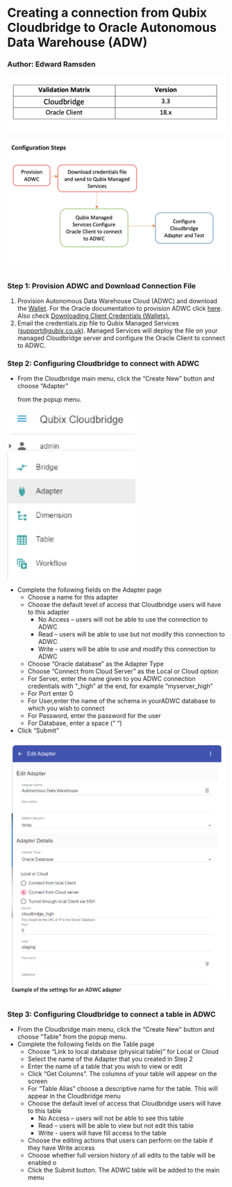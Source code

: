 # **Creating a connection from Qubix Cloudbridge to Oracle Autonomous Data Warehouse (ADW)**

### Author: Edward Ramsden

![Picture1](./images/QUBIXpic1.png)

![Picture2](./images/QUBIXpic2.png)

### Step 1: Provision ADWC and Download Connection File

1. Provision Autonomous Data Warehouse Cloud (ADWC) and download the [Wallet](../common/wallet/wallet.md). For the Oracle documentation to provision ADWC click [here](http://www.oracle.com/webfolder/technetwork/tutorials/obe/cloud/adwc/OBE_Provisioning_Autonomous_Data_Warehouse_Cloud_bak/provisioning_autonomous_data_warehouse_cloud_v2.html). Also check [Downloading Client Credentials (Wallets).](https://docs.oracle.com/en/cloud/paas/autonomous-data-warehouse-cloud/user/connect-download-wallet.html#GUID-B06202D2-0597-41AA-9481-3B174F75D4B1)
2. Email the credentials.zip file to Qubix Managed Services (support@qubix.co.uk). Managed Services will deploy the file on your managed Cloudbridge server and configure the Oracle Client to connect to ADWC.

### Step 2: Configuring Cloudbridge to connect with ADWC

- From the Cloudbridge main menu, click the “Create New” button and choose “Adapter”

  from the popup menu.

<img src="./images/QUBIXpic3.png" alt="Picture3" style="zoom: 67%;" />

- Complete the following fields on the Adapter page
  - Choose a name for this adapter
  - Choose the default level of access that Cloudbridge users will have to this adapter
    - No Access – users will not be able to use the connection to ADWC
    - Read – users will be able to use but not modify this connection to ADWC 
    - Write - users will be able to use and modify this connection to ADWC
  - Choose “Oracle database” as the Adapter Type
  - Choose “Connect from Cloud Server” as the Local or Cloud option
  - For Server, enter the name given to you ADWC connection credentials with “_high” at the end, for example “myserver_high”
  - For Port enter 0
  - For User,enter the name of the schema in yourADWC database to which you wish to connect
  - For Password, enter the password for the user
  - For Database, enter a space (“ “)
- Click “Submit”

![Picture4](./images/QUBIXpic4.png)

### Step 3: Configuring Cloudbridge to connect a table in ADWC

- From the Cloudbridge main menu, click the “Create New” button and choose “Table” from the popup menu.
- Complete the following fields on the Table page
  - Choose “Link to local database (physical table)” for Local or Cloud
  - Select the name of the Adapter that you created in Step 2
  - Enter the name of a table that you wish to view or edit
  - Click “Get Columns”. The columns of your table will appear on the screen
  - For “Table Alias” choose a descriptive name for the table. This will appear in the Cloudbridge menu
  - Choose the default level of access that Cloudbridge users will have to this table
    - No Access – users will not be able to see this table 
    - Read – users will be able to view but not edit this table
    - Write - users will have fill access to the table
  - Choose the editing actions that users can perform on the table if they have Write access
  - Choose whether full version history of all edits to the table will be enabled o 
  - Click the Submit button. The ADWC table will be added to the main menu
